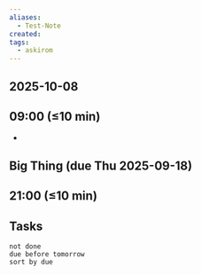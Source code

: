 ```yaml
---
aliases:
  - Test-Note
created:
tags:
  - askirom
---
```

## 2025-10-08
## 09:00 (≤10 min)
- 

## Big Thing (due Thu 2025-09-18)



## 21:00 (≤10 min)



## Tasks
```tasks
not done
due before tomorrow
sort by due
```
